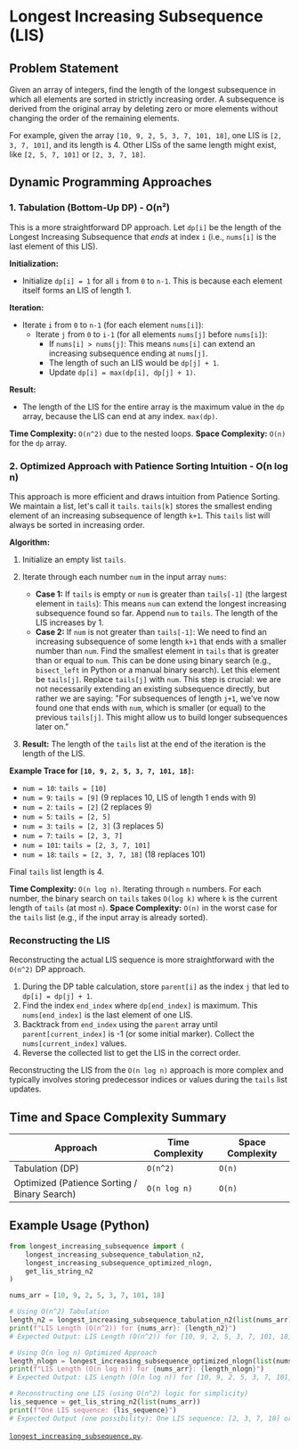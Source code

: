 # Longest Increasing Subsequence (LIS)

## Problem Statement

Given an array of integers, find the length of the longest subsequence in which all elements are sorted in strictly increasing order. A subsequence is derived from the original array by deleting zero or more elements without changing the order of the remaining elements.

For example, given the array `[10, 9, 2, 5, 3, 7, 101, 18]`, one LIS is `[2, 3, 7, 101]`, and its length is 4. Other LISs of the same length might exist, like `[2, 5, 7, 101]` or `[2, 3, 7, 18]`.

## Dynamic Programming Approaches

### 1. Tabulation (Bottom-Up DP) - O(n²)

This is a more straightforward DP approach.
Let `dp[i]` be the length of the Longest Increasing Subsequence that *ends* at index `i` (i.e., `nums[i]` is the last element of this LIS).

**Initialization:**
*   Initialize `dp[i] = 1` for all `i` from `0` to `n-1`. This is because each element itself forms an LIS of length 1.

**Iteration:**
*   Iterate `i` from `0` to `n-1` (for each element `nums[i]`):
    *   Iterate `j` from `0` to `i-1` (for all elements `nums[j]` before `nums[i]`):
        *   If `nums[i] > nums[j]`: This means `nums[i]` can extend an increasing subsequence ending at `nums[j]`.
        *   The length of such an LIS would be `dp[j] + 1`.
        *   Update `dp[i] = max(dp[i], dp[j] + 1)`.

**Result:**
*   The length of the LIS for the entire array is the maximum value in the `dp` array, because the LIS can end at any index. `max(dp)`.

**Time Complexity:** `O(n^2)` due to the nested loops.
**Space Complexity:** `O(n)` for the `dp` array.

### 2. Optimized Approach with Patience Sorting Intuition - O(n log n)

This approach is more efficient and draws intuition from Patience Sorting. We maintain a list, let's call it `tails`.
`tails[k]` stores the smallest ending element of an increasing subsequence of length `k+1`.
This `tails` list will always be sorted in increasing order.

**Algorithm:**
1.  Initialize an empty list `tails`.
2.  Iterate through each number `num` in the input array `nums`:
    *   **Case 1:** If `tails` is empty or `num` is greater than `tails[-1]` (the largest element in `tails`):
        This means `num` can extend the longest increasing subsequence found so far. Append `num` to `tails`. The length of the LIS increases by 1.
    *   **Case 2:** If `num` is not greater than `tails[-1]`:
        We need to find an increasing subsequence of some length `k+1` that ends with a smaller number than `num`.
        Find the smallest element in `tails` that is greater than or equal to `num`. This can be done using binary search (e.g., `bisect_left` in Python or a manual binary search). Let this element be `tails[j]`.
        Replace `tails[j]` with `num`. This step is crucial: we are not necessarily extending an existing subsequence directly, but rather we are saying: "For subsequences of length `j+1`, we've now found one that ends with `num`, which is smaller (or equal) to the previous `tails[j]`. This might allow us to build longer subsequences later on."

3.  **Result:** The length of the `tails` list at the end of the iteration is the length of the LIS.

**Example Trace for `[10, 9, 2, 5, 3, 7, 101, 18]`:**
*   `num = 10`: `tails = [10]`
*   `num = 9`: `tails = [9]` (9 replaces 10, LIS of length 1 ends with 9)
*   `num = 2`: `tails = [2]` (2 replaces 9)
*   `num = 5`: `tails = [2, 5]`
*   `num = 3`: `tails = [2, 3]` (3 replaces 5)
*   `num = 7`: `tails = [2, 3, 7]`
*   `num = 101`: `tails = [2, 3, 7, 101]`
*   `num = 18`: `tails = [2, 3, 7, 18]` (18 replaces 101)

Final `tails` list length is 4.

**Time Complexity:** `O(n log n)`. Iterating through `n` numbers. For each number, the binary search on `tails` takes `O(log k)` where `k` is the current length of `tails` (at most `n`).
**Space Complexity:** `O(n)` in the worst case for the `tails` list (e.g., if the input array is already sorted).

### Reconstructing the LIS

Reconstructing the actual LIS sequence is more straightforward with the `O(n^2)` DP approach.
1.  During the DP table calculation, store `parent[i]` as the index `j` that led to `dp[i] = dp[j] + 1`.
2.  Find the index `end_index` where `dp[end_index]` is maximum. This `nums[end_index]` is the last element of one LIS.
3.  Backtrack from `end_index` using the `parent` array until `parent[current_index]` is -1 (or some initial marker). Collect the `nums[current_index]` values.
4.  Reverse the collected list to get the LIS in the correct order.

Reconstructing the LIS from the `O(n log n)` approach is more complex and typically involves storing predecessor indices or values during the `tails` list updates.

## Time and Space Complexity Summary

| Approach                                     | Time Complexity | Space Complexity |
| -------------------------------------------- | --------------- | ---------------- |
| Tabulation (DP)                              | `O(n^2)`        | `O(n)`           |
| Optimized (Patience Sorting / Binary Search) | `O(n log n)`    | `O(n)`           |

## Example Usage (Python)

```python
from longest_increasing_subsequence import (
    longest_increasing_subsequence_tabulation_n2,
    longest_increasing_subsequence_optimized_nlogn,
    get_lis_string_n2
)

nums_arr = [10, 9, 2, 5, 3, 7, 101, 18]

# Using O(n^2) Tabulation
length_n2 = longest_increasing_subsequence_tabulation_n2(list(nums_arr))
print(f"LIS Length (O(n^2)) for {nums_arr}: {length_n2}")
# Expected Output: LIS Length (O(n^2)) for [10, 9, 2, 5, 3, 7, 101, 18]: 4

# Using O(n log n) Optimized Approach
length_nlogn = longest_increasing_subsequence_optimized_nlogn(list(nums_arr))
print(f"LIS Length (O(n log n)) for {nums_arr}: {length_nlogn}")
# Expected Output: LIS Length (O(n log n)) for [10, 9, 2, 5, 3, 7, 101, 18]: 4

# Reconstructing one LIS (using O(n^2) logic for simplicity)
lis_sequence = get_lis_string_n2(list(nums_arr))
print(f"One LIS sequence: {lis_sequence}")
# Expected Output (one possibility): One LIS sequence: [2, 3, 7, 18] or [2, 3, 7, 101] etc.
```
[`longest_increasing_subsequence.py`](https://github.com/PyPartners/dpx/blob/main/problems/longest_increasing_subsequence.py).
